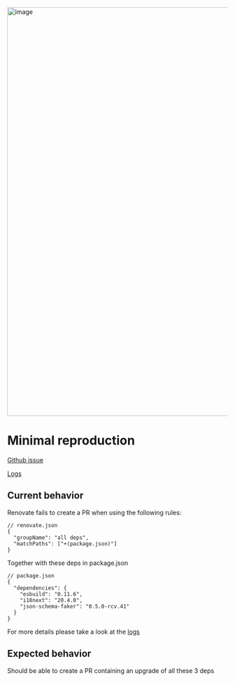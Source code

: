 <img width="933" alt="image" src="https://user-images.githubusercontent.com/6023146/159495916-56e11206-29c2-41a5-a184-ff7e61ac28dd.png">


# Minimal reproduction

[Github issue](https://github.com/renovatebot/renovate/issues/14551)

[Logs](https://github.com/christoferolaison/renovate-body-is-too-long/blob/main/logs)

## Current behavior

Renovate fails to create a PR when using the following rules: 

```
// renovate.json
{
  "groupName": "all deps",
  "matchPaths": ["+(package.json)"]
}
```

Together with these deps in package.json

```
// package.json
{
  "dependencies": {
    "esbuild": "0.11.6",
    "i18next": "20.4.0",
    "json-schema-faker": "0.5.0-rcv.41"
  }
}
```
For more details please take a look at the [logs](https://github.com/christoferolaison/renovate-body-is-too-long/blob/main/logs)




## Expected behavior

Should be able to create a PR containing an upgrade of all these 3 deps
